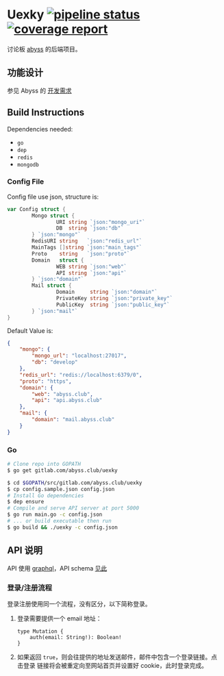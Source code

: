 # Uexky [![pipeline status](https://gitlab.com/abyss.club/uexky/badges/master/pipeline.svg)](https://gitlab.com/abyss.club/uexky/commits/master) [![coverage report](https://gitlab.com/abyss.club/uexky/badges/master/coverage.svg)](https://gitlab.com/abyss.club/uexky/commits/master)

讨论板 [abyss](https://gitlab.com/abyss.club/abyss) 的后端项目。

## 功能设计

参见 Abyss 的 [开发需求](https://gitlab.com/abyss.club/abyss#%E5%BC%80%E5%8F%91%E9%9C%80%E6%B1%82%E5%8F%8A%E7%9B%B8%E5%85%B3%E5%90%8D%E8%AF%8D)

## Build Instructions

Dependencies needed:

* `go`
* `dep`
* `redis`
* `mongodb`

### Config File

Config file use json, structure is:

```go
var Config struct {
        Mongo struct {
                URI string `json:"mongo_uri"`
                DB  string `json:"db"`
        } `json:"mongo"`
        RedisURI string   `json:"redis_url"`
        MainTags []string `json:"main_tags"`
        Proto    string   `json:"proto"`
        Domain   struct {
                WEB string `json:"web"`
                API string `json:"api"`
        } `json:"domain"`
        Mail struct {
                Domain     string `json:"domain"`
                PrivateKey string `json:"private_key"`
                PublicKey  string `json:"public_key"`
        } `json:"mail"`
}
```

Default Value is:

```json
{
    "mongo": {
        "mongo_url": "localhost:27017",
        "db": "develop"
    },
    "redis_url": "redis://localhost:6379/0",
    "proto": "https",
    "domain": {
        "web": "abyss.club",
        "api": "api.abyss.club"
    },
    "mail": {
        "domain": "mail.abyss.club"
    }
}
```

### Go

```bash
# Clone repo into GOPATH
$ go get gitlab.com/abyss.club/uexky

$ cd $GOPATH/src/gitlab.com/abyss.club/uexky
$ cp config.sample.json config.json
# Install Go dependencies
$ dep ensure
# Compile and serve API server at port 5000
$ go run main.go -c config.json
# ... or build executable then run
$ go build && ./uexky -c config.json
```

## API 说明

API 使用 [graphql](https://graphql.org/)，API schema [见此](https://gitlab.com/abyss.club/abyss/blob/master/api.gql)

### 登录/注册流程

登录注册使用同一个流程，没有区分，以下简称登录。

1. 登录需要提供一个 email 地址：

    ```
    type Mutation {
        auth(email: String!): Boolean!
    }
    ```

2. 如果返回 `true`，则会往提供的地址发送邮件，邮件中包含一个登录链接。点击登录
链接将会被重定向至网站首页并设置好 cookie，此时登录完成。
